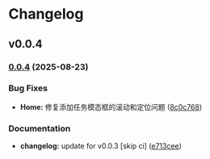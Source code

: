 # Changelog

## v0.0.4

### [0.0.4](https://github.com/Dawn-Dream/Todos/compare/v0.0.3...v0.0.4) (2025-08-23)


### Bug Fixes

* **Home:** 修复添加任务模态框的滚动和定位问题 ([8c0c768](https://github.com/Dawn-Dream/Todos/commit/8c0c7682fc2ace7d0fc578d1c2c85b167593aa53))


### Documentation

* **changelog:** update for v0.0.3 [skip ci] ([e713cee](https://github.com/Dawn-Dream/Todos/commit/e713cee7d58f37924c36af18c269d8b0817982be))



